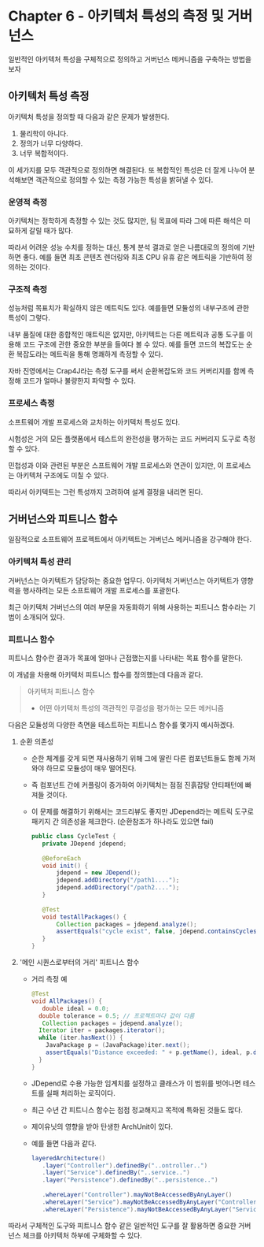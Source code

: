 # Chapter 6 - 아키텍처 특성의 측정 및 거버넌스

일반적인 아키텍처 특성을 구체적으로 정의하고 거버넌스 메커니즘을 구축하는 방법을 보자



## 아키텍처 특성 측정

아키텍처 특성을 정의할 때 다음과 같은 문제가 발생한다.

1. 물리학이 아니다.
2. 정의가 너무 다양하다.
3. 너무 복합적이다.

이 세가지를 모두 객관적으로 정의하면 해결된다. 또 복합적인 특성은 더 잘게 나누어 분석해보면 객관적으로 정의할 수 있는 측정 가능한 특성을 밝혀낼 수 있다.

### 운영적 측정

아키텍처는 정학하게 측정할 수 있는 것도 많지만, 팀 목표에 따라 그에 따른 해석은 미묘하게 갈릴 때가 많다.

따라서 어려운 성능 수치를 정하는 대신, 통계 분석 결과로 얻은 나름대로의 정의에 기반하면 좋다. 예를 들면 최초 콘텐츠 렌더링와 최초 CPU 유휴 같은 메트릭을 기반하여 정의하는 것이다.

### 구조적 측정

성능처럼 목표치가 확실하지 않은 메트릭도 있다. 예를들면 모듈성의 내부구조에 관한 특성이 그렇다.

 내부 품질에 대한 종합적인 매트릭은 없지만, 아키텍트는 다른 메트릭과 공통 도구를 이용해 코드 구조에 관한 중요한 부분을 들여다 볼 수 있다. 예를 들면 코드의 복잡도는 순환 복잡도라는 메트릭을 통해 명쾌하게 측정할 수 있다.

자바 진영에서는 Crap4J라는 측정 도구를 써서 순환복잡도와 코드 커버리지를 함께 측정해 코드가 얼마나 불량한지 파악할 수 있다.

### 프로세스 측정

소프트웨어 개발 프로세스와 교차하는 아키텍처 특성도 있다.

시험성은 거의 모든 플랫폼에서 테스트의 완전성을 평가하는 코드 커버리지 도구로 측정할 수 있다.

민첩성과 이와 관련된 부분은 스프트웨어 개발 프로세스와 연관이 있지만, 이 프로세스는 아키텍처 구조에도 미칠 수 있다.

따라서 아키텍트는 그런 특성까지 고려하여 설계 결정을 내리면 된다.



## 거버넌스와 피트니스 함수

일잠적으로 소프트웨어 프로젝트에서 아키텍트는 거버넌스 메커니즘을 강구해야 한다.

### 아키텍처 특성 관리

거버넌스는 아키텍트가 담당하는 중요한 업무다. 아키텍처 거버넌스는 아키텍트가 영향력을 행사하려는 모든 소프트웨어 개발 프로세스를 포괄한다. 

최근 아키텍처 거버넌스의 여러 부문을 자동화하기 위해 사용하는 피트니스 함수라는 기법이 소개되어 있다.

### 피트니스 함수

피트니스 함수란 결과가 목표에 얼마나 근접했는지를 나타내는 목표 함수를 말한다.

이 개념을 차용해 아키텍처 피트니스 함수를 정의했는데 다음과 같다.

> 아키텍처 피트니스 함수
>
> - 어떤 아키텍처 특성의 객관적인 무결성을 평가하는 모든 메커니즘

다음은 모듈성의 다양한 측면을 테스트하는 피트니스 함수를 몇가지 예시하겠다.

1. 순환 의존성

   * 순한 체계를 갖게 되면 재사용하기 위해 그에 딸린 다른 컴포넌트들도 함께 가져와야 하므로 모듈성이 매우 떨어진다.

   * 즉 컴포넌트 간에 커플링이 증가하여 아키텍처는 점점 진흙잡탕 안티패턴에 빠져들 것이다.

   * 이 문제를 해결하기 위해서는 코드리뷰도 좋지만 JDepend라는 메트릭 도구로 패키지 간 의존성을 체크한다. (순환참조가 하나라도 있으면 fail)

     ```java
     public class CycleTest {
     	private JDepend jdepend;
     	
     	@BeforeEach
     	void init() {
     		jdepend = new JDepend();
     		jdepend.addDirectory("/path1....");
     		jdepend.addDirectory("/path2....");
     	}
     	
     	@Test
     	void testAllPackages() {
     		Collection packages = jdepend.analyze();
     		assertEquals("cycle exist", false, jdepend.containsCycles());
     	}
     }
     ```

2. '메인 시퀀스로부터의 거리' 피트니스 함수

   * 거리 측정 예

     ```java
     @Test
     void AllPackages() {
     	double ideal = 0.0;
       double tolerance = 0.5; // 프로젝트마다 값이 다름
     	Collection packages = jdepend.analyze();
       Iterator iter = packages.iterator();
       while (iter.hasNext()) {
         JavaPackage p = (JavaPackage)iter.next();
         assertEquals("Distance exceeded: " + p.getName(), ideal, p.distance(), tolerance);
       }
     }
     ```

   * JDepend로 수용 가능한 임계치를 설정하고 클래스가 이 범위를 벗어나면 테스트를 실패 처리하는 로직이다.

   * 최근 수년 간 피트니스 함수는 점점 정교해지고 목적에 특화된 것들도 많다.

   * 제이유닛의 영향을 받아 탄생한 ArchUnit이 있다.

   * 예를 들면 다음과 같다.

     ```java
     layeredArchitecture()
     	.layer("Controller").definedBy("..ontroller..")
     	.layer("Service").definedBy("..service..")
     	.layer("Persistence").definedBy("..persistence..")
     	
     	.whereLayer("Controller").mayNotBeAccessedByAnyLayer()
     	.whereLayer("Service").mayNotBeAccessedByAnyLayer("Controller")
     	.whereLayer("Persistence").mayNotBeAccessedByAnyLayer("Service")
     ```

따라서 구체적인 도구와 피트니스 함수 같은 일반적인 도구를 잘 활용하면 중요한 거버넌스 체크를 아키텍처 하부에 구체화할 수 있다.